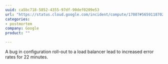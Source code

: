 ```yaml
---
uuid: ca5bc718-5852-4355-97df-90def0209e53
url: "https://status.cloud.google.com/incident/compute/17007#5659118702428160"
categories:
- postmortem
company: Google
product: ""

---
```


A bug in configuration roll-out to a load balancer lead to increased error rates for 22 minutes.
